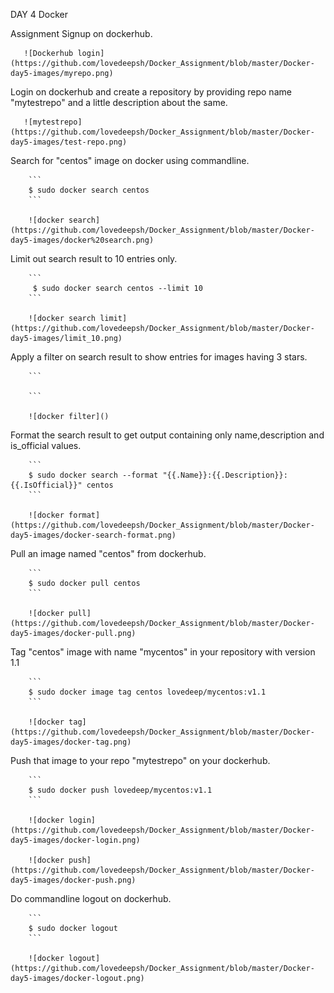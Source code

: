 DAY 4 Docker

Assignment
Signup on dockerhub. 

       ![Dockerhub login](https://github.com/lovedeepsh/Docker_Assignment/blob/master/Docker-day5-images/myrepo.png)

Login on dockerhub and create a repository by providing repo name "mytestrepo" and a little description about the same.

       ![mytestrepo](https://github.com/lovedeepsh/Docker_Assignment/blob/master/Docker-day5-images/test-repo.png)
 
Search for "centos" image on docker using commandline.

        ```
        $ sudo docker search centos
        ```
 
        ![docker search](https://github.com/lovedeepsh/Docker_Assignment/blob/master/Docker-day5-images/docker%20search.png)

Limit out search result to 10 entries only. 

        ```
         $ sudo docker search centos --limit 10
        ```

        ![docker search limit](https://github.com/lovedeepsh/Docker_Assignment/blob/master/Docker-day5-images/limit_10.png)

Apply a filter on search result to show entries for images having 3 stars. 

        ```
         
        ```

        ![docker filter]()

Format the search result to get output containing only name,description and is_official values. 

        ```
        $ sudo docker search --format "{{.Name}}:{{.Description}}:{{.IsOfficial}}" centos
        ```

        ![docker format](https://github.com/lovedeepsh/Docker_Assignment/blob/master/Docker-day5-images/docker-search-format.png)

Pull an image named "centos" from dockerhub. 

        ```
        $ sudo docker pull centos
        ```
       
        ![docker pull](https://github.com/lovedeepsh/Docker_Assignment/blob/master/Docker-day5-images/docker-pull.png)

Tag "centos" image with name "mycentos" in your repository with version 1.1 

        ```
        $ sudo docker image tag centos lovedeep/mycentos:v1.1
        ```

        ![docker tag](https://github.com/lovedeepsh/Docker_Assignment/blob/master/Docker-day5-images/docker-tag.png)

Push that image to your repo "mytestrepo" on your dockerhub. 

        ```
        $ sudo docker push lovedeep/mycentos:v1.1
        ```

        ![docker login](https://github.com/lovedeepsh/Docker_Assignment/blob/master/Docker-day5-images/docker-login.png)

        ![docker push](https://github.com/lovedeepsh/Docker_Assignment/blob/master/Docker-day5-images/docker-push.png)

Do commandline logout on dockerhub. 

        ```
        $ sudo docker logout
        ```

        ![docker logout](https://github.com/lovedeepsh/Docker_Assignment/blob/master/Docker-day5-images/docker-logout.png)
